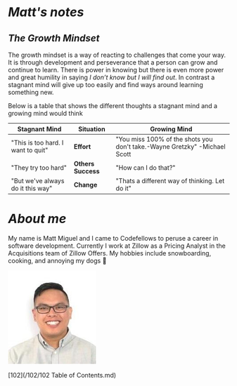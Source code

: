 

# *Matt's notes*
## *The Growth Mindset*
  
  
 The growth mindset is a way of reacting to challenges that come your way. It is through development and perseverance that a person can grow and continue to learn. There is power in knowing but there is even more power and great humility in saying _I don’t know but I will find out_.  In contrast a stagnant mind will give up too easily and find ways around learning something new. 
  
  Below is a table that shows the different thoughts a stagnant mind and a growing mind would think
  
  Stagnant Mind | Situation | Growing Mind
------------ | ------------- | --------------
"This is too hard. I want to quit" | **Effort** | "You miss 100% of the shots you don't take.-Wayne Gretzky" -Michael Scott
"They try too hard" | **Others Success** | "How can I do that?"
"But we've always do it this way" |**Change**| "Thats a different way of thinking. Let do it"

  
# *About me*

My name is Matt Miguel and I came to Codefellows to peruse a career in software development. Currently I work at Zillow as a Pricing Analyst in the Acquisitions team of Zillow Offers. My hobbies include snowboarding, cooking, and annoying my dogs :dog:


![This is me](download.png)


[102](/102/102 Table of Contents.md)
